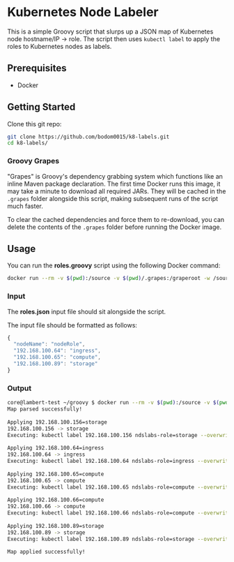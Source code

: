 # Kubernetes Node Labeler
This is a simple Groovy script that slurps up a JSON map of Kubernetes node hostname/IP -> role.
The script then uses `kubectl label` to apply the roles to Kubernetes nodes as labels.

## Prerequisites
* Docker

## Getting Started
Clone this git repo:

```bash
git clone https://github.com/bodom0015/k8-labels.git
cd k8-labels/
```

### Groovy Grapes
"Grapes" is Groovy's dependency grabbing system which functions like an inline Maven package declaration. The first time Docker runs this image, it may take a minute to download all required JARs. They will be cached in the `.grapes` folder alongside this script, making subsequent runs of the script much faster.

To clear the cached dependencies and force them to re-download, you can delete the contents of the `.grapes` folder before running the Docker image.

## Usage
You can run the **roles.groovy** script using the following Docker command:
```bash
docker run --rm -v $(pwd):/source -v $(pwd)/.grapes:/graperoot -w /source webratio/groovy roles.groovy
```
### Input
The **roles.json** input file should sit alongside the script.

The input file should be formatted as follows:
```javascript
{
  "nodeName": "nodeRole",
  "192.168.100.64": "ingress",
  "192.168.100.65": "compute",
  "192.168.100.89": "storage"
}
```

### Output
```bash
core@lambert-test ~/groovy $ docker run --rm -v $(pwd):/source -v $(pwd)/.grapes:/graperoot -w /source webratio/groovy roles.groovy
Map parsed successfully!
 
Applying 192.168.100.156=storage
192.168.100.156 -> storage
Executing: kubectl label 192.168.100.156 ndslabs-role=storage --overwrite
 
Applying 192.168.100.64=ingress
192.168.100.64 -> ingress
Executing: kubectl label 192.168.100.64 ndslabs-role=ingress --overwrite
 
Applying 192.168.100.65=compute
192.168.100.65 -> compute
Executing: kubectl label 192.168.100.65 ndslabs-role=compute --overwrite
 
Applying 192.168.100.66=compute
192.168.100.66 -> compute
Executing: kubectl label 192.168.100.66 ndslabs-role=compute --overwrite
 
Applying 192.168.100.89=storage
192.168.100.89 -> storage
Executing: kubectl label 192.168.100.89 ndslabs-role=storage --overwrite
 
Map applied successfully!
```
